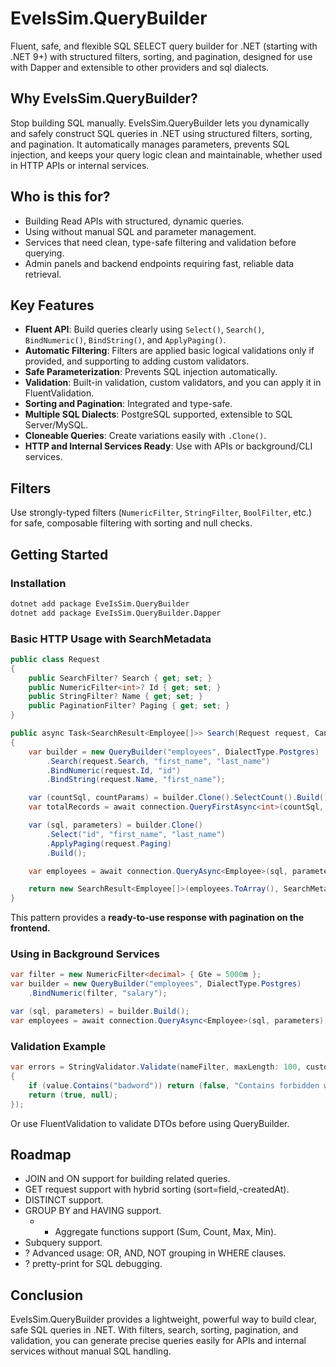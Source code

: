# EveIsSim.QueryBuilder

Fluent, safe, and flexible SQL SELECT query builder for .NET (starting with .NET 9+) with structured filters, sorting, and pagination, designed for use with Dapper and extensible to other providers and sql dialects.

## Why EveIsSim.QueryBuilder?

Stop building SQL manually. EveIsSim.QueryBuilder lets you dynamically and safely construct SQL queries in .NET using structured filters, sorting, and pagination. It automatically manages parameters, prevents SQL injection, and keeps your query logic clean and maintainable, whether used in HTTP APIs or internal services.

## Who is this for?
* Building Read APIs with structured, dynamic queries.
* Using without manual SQL and parameter management.
* Services that need clean, type-safe filtering and validation before querying.
* Admin panels and backend endpoints requiring fast, reliable data retrieval.

## Key Features

- **Fluent API**: Build queries clearly using `Select()`, `Search()`, `BindNumeric()`, `BindString()`, and `ApplyPaging()`.
- **Automatic Filtering**: Filters are applied basic logical validations only if provided, and supporting to adding custom validators.
- **Safe Parameterization**: Prevents SQL injection automatically.
- **Validation**: Built-in validation, custom validators, and you can apply it in FluentValidation.
- **Sorting and Pagination**: Integrated and type-safe.
- **Multiple SQL Dialects**: PostgreSQL supported, extensible to SQL Server/MySQL.
- **Cloneable Queries**: Create variations easily with `.Clone()`.
- **HTTP and Internal Services Ready**: Use with APIs or background/CLI services.

## Filters

Use strongly-typed filters (`NumericFilter`, `StringFilter`, `BoolFilter`, etc.) for safe, composable filtering with sorting and null checks.

## Getting Started

### Installation

```bash
dotnet add package EveIsSim.QueryBuilder
dotnet add package EveIsSim.QueryBuilder.Dapper
```

### Basic HTTP Usage with SearchMetadata

```csharp
public class Request
{
    public SearchFilter? Search { get; set; }
    public NumericFilter<int>? Id { get; set; }
    public StringFilter? Name { get; set; }
    public PaginationFilter? Paging { get; set; }
}

public async Task<SearchResult<Employee[]>> Search(Request request, CancellationToken token)
{
    var builder = new QueryBuilder("employees", DialectType.Postgres)
        .Search(request.Search, "first_name", "last_name")
        .BindNumeric(request.Id, "id")
        .BindString(request.Name, "first_name");

    var (countSql, countParams) = builder.Clone().SelectCount().Build();
    var totalRecords = await connection.QueryFirstAsync<int>(countSql, countParams);

    var (sql, parameters) = builder.Clone()
        .Select("id", "first_name", "last_name")
        .ApplyPaging(request.Paging)
        .Build();

    var employees = await connection.QueryAsync<Employee>(sql, parameters);

    return new SearchResult<Employee[]>(employees.ToArray(), SearchMetadata.From(totalRecords, request.Paging));
}
```

This pattern provides a **ready-to-use response with pagination on the frontend.**

### Using in Background Services

```csharp
var filter = new NumericFilter<decimal> { Gte = 5000m };
var builder = new QueryBuilder("employees", DialectType.Postgres)
    .BindNumeric(filter, "salary");

var (sql, parameters) = builder.Build();
var employees = await connection.QueryAsync<Employee>(sql, parameters);
```

### Validation Example

```csharp
var errors = StringValidator.Validate(nameFilter, maxLength: 100, customValidator: value =>
{
    if (value.Contains("badword")) return (false, "Contains forbidden words.");
    return (true, null);
});
```

Or use FluentValidation to validate DTOs before using QueryBuilder.

## Roadmap

* JOIN and ON support for building related queries.
* GET request support with hybrid sorting (sort=field,-createdAt).
* DISTINCT support.
* GROUP BY and HAVING support.
    * * Aggregate functions support (Sum, Count, Max, Min).
* Subquery support.
* ? Advanced usage: OR, AND, NOT grouping in WHERE clauses.
* ? pretty-print for SQL debugging.

## Conclusion

EveIsSim.QueryBuilder provides a lightweight, powerful way to build clear, safe SQL queries in .NET. With filters, search, sorting, pagination, and validation, you can generate precise queries easily for APIs and internal services without manual SQL handling.

